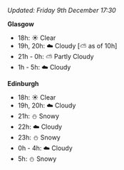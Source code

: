 *Updated: Friday 9th December 17:30*

**Glasgow**

* 18h: :sunny: Clear
* 19h, 20h: :cloud: Cloudy [:partly_sunny: as of 10h]
* 21h - 0h: :partly_sunny: Partly Cloudy
* 1h - 5h: :cloud: Cloudy

**Edinburgh**

* 18h: :sunny: Clear
* 19h, 20h: :cloud: Cloudy
* 21h: :snowman: Snowy
* 22h: :cloud: Cloudy
* 23h: :snowman: Snowy
* 0h - 4h: :cloud: Cloudy
* 5h: :snowman: Snowy
